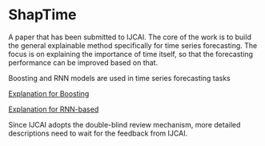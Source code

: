 # ShapTime
A paper that has been submitted to IJCAI.
The core of the work is to build the general explainable method specifically for time series forecasting.
The focus is on explaining the importance of time itself, so that the forecasting performance can be improved based on that.

Boosting and RNN models are used in time series forecasting tasks

[Explanation for Boosting](https://github.com/Zhangyuyi-0825/ShapTime/blob/master/Training/Boosting/ShapTimeBoosting.py)

[Explanation for RNN-based](https://github.com/Zhangyuyi-0825/ShapTime/blob/master/Training/RNN-based/ShapTimeRNN.py)

Since IJCAI adopts the double-blind review mechanism, more detailed descriptions need to wait for the feedback from IJCAI.
